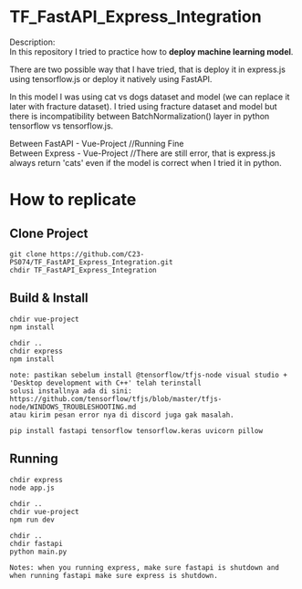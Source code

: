 # TF_FastAPI_Express_Integration

Description: <br>
In this repository I tried to practice how to **deploy machine learning model**.

There are two possible way that I have tried, that is deploy it in express.js using tensorflow.js or deploy it natively using FastAPI.

In this model I was using cat vs dogs dataset and model (we can replace it later with fracture dataset). I tried using fracture dataset and model but there is incompatibility between BatchNormalization() layer in python tensorflow vs tensorflow.js.

Between FastAPI - Vue-Project //Running Fine <br>
Between Express - Vue-Project //There are still error, that is express.js always return 'cats' even if the model is correct when I tried it in python.

# How to replicate

## Clone Project
```
git clone https://github.com/C23-PS074/TF_FastAPI_Express_Integration.git
chdir TF_FastAPI_Express_Integration
```

## Build & Install

```
chdir vue-project
npm install

chdir ..
chdir express
npm install

note: pastikan sebelum install @tensorflow/tfjs-node visual studio + 'Desktop development with C++' telah terinstall
solusi installnya ada di sini: https://github.com/tensorflow/tfjs/blob/master/tfjs-node/WINDOWS_TROUBLESHOOTING.md
atau kirim pesan error nya di discord juga gak masalah.

pip install fastapi tensorflow tensorflow.keras uvicorn pillow
```

## Running
```
chdir express
node app.js

chdir ..
chdir vue-project
npm run dev

chdir ..
chdir fastapi
python main.py

Notes: when you running express, make sure fastapi is shutdown and when running fastapi make sure express is shutdown.
```
